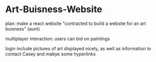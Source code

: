 # Art-Buisness-Website

plan: make a react website
"contracted to build a website for an art buisness" (aunt)

multiplayer interaction: users can bid on paintings

login
include pictures of art displayed nicely, as well as information to contact Casey and mabye some hyperlinks
